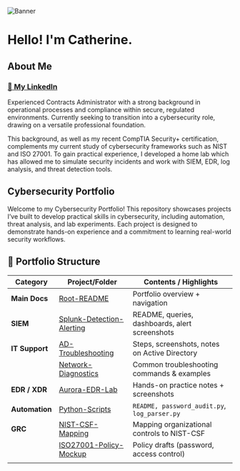 ![Banner](images/flower-banner-3.png)

# Hello! I'm Catherine.

## About Me

### [💼 My LinkedIn](https://www.linkedin.com/in/03271111/)

<p> Experienced Contracts Administrator with a strong background in operational processes and compliance within secure, regulated environments. Currently seeking to transition into a cybersecurity role, drawing on a versatile professional foundation. </p>

<p> This background, as well as my recent CompTIA Security+ certification, complements my current study of cybersecurity frameworks such as NIST and ISO 27001. To gain practical experience, I developed a home lab which has allowed me to simulate security incidents and work with SIEM, EDR, log analysis, and threat detection tools. </p>

## Cybersecurity Portfolio

<p>Welcome to my Cybersecurity Portfolio! This repository showcases projects I’ve built to develop practical skills in cybersecurity, including automation, threat analysis, and lab experiments. Each project is designed to demonstrate hands-on experience and a commitment to learning real-world security workflows.</p>

## 📂 Portfolio Structure

| Category       | Project/Folder                                          | Contents / Highlights                          |
| -------------- | ------------------------------------------------------- | ---------------------------------------------- |
| **Main Docs**  | [Root-README](Root-README/README.md)                    | Portfolio overview + navigation                |
| **SIEM**       | [Splunk-Detection-Alerting](/Splunk-Detection-Alerting) | README, queries, dashboards, alert screenshots |
| **IT Support** | [AD-Troubleshooting](/AD-Troubleshooting)               | Steps, screenshots, notes on Active Directory  |
|                | [Network-Diagnostics](/Network-Diagnostics)             | Common troubleshooting commands & examples     |
| **EDR / XDR**  | [Aurora-EDR-Lab](/Aurora-EDR-Lab)                       | Hands-on practice notes + screenshots          |
| **Automation** | [Python-Scripts](/Python-Scripts)                       | `README, password_audit.py`, `log_parser.py`   |
| **GRC**        | [NIST-CSF-Mapping](/NIST-CSF-Mapping)                   | Mapping organizational controls to NIST-CSF    |
|                | [ISO27001-Policy-Mockup](/ISO27001-Policy-Mockup)       | Policy drafts (password, access control)       |
|                |
